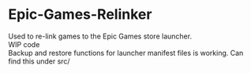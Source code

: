 # Epic-Games-Relinker
Used to re-link games to the Epic Games store launcher.
<br>
WIP code
<br>
Backup and restore functions for launcher manifest files is working.
Can find this under src/
